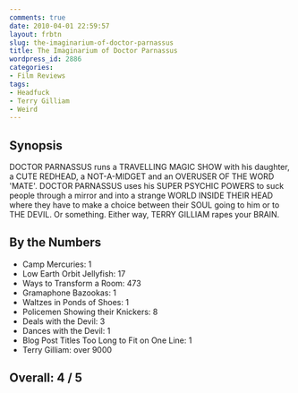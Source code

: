 ```yaml
---
comments: true
date: 2010-04-01 22:59:57
layout: frbtn
slug: the-imaginarium-of-doctor-parnassus
title: The Imaginarium of Doctor Parnassus
wordpress_id: 2886
categories:
- Film Reviews
tags:
- Headfuck
- Terry Gilliam
- Weird
---
```


## Synopsis

DOCTOR PARNASSUS runs a TRAVELLING MAGIC SHOW with his daughter, a CUTE REDHEAD, a NOT-A-MIDGET and an OVERUSER OF THE WORD 'MATE'.  DOCTOR PARNASSUS uses his SUPER PSYCHIC POWERS to suck people through a mirror and into a strange WORLD INSIDE THEIR HEAD where they have to make a choice between their SOUL going to him or to THE DEVIL.  Or something.  Either way, TERRY GILLIAM rapes your BRAIN.

## By the Numbers

* Camp Mercuries: 1
* Low Earth Orbit Jellyfish: 17
* Ways to Transform a Room: 473
* Gramaphone Bazookas: 1
* Waltzes in Ponds of Shoes: 1
* Policemen Showing their Knickers: 8
* Deals with the Devil: 3
* Dances with the Devil: 1
* Blog Post Titles Too Long to Fit on One Line: 1
* Terry Gilliam: over 9000

## Overall: 4 / 5